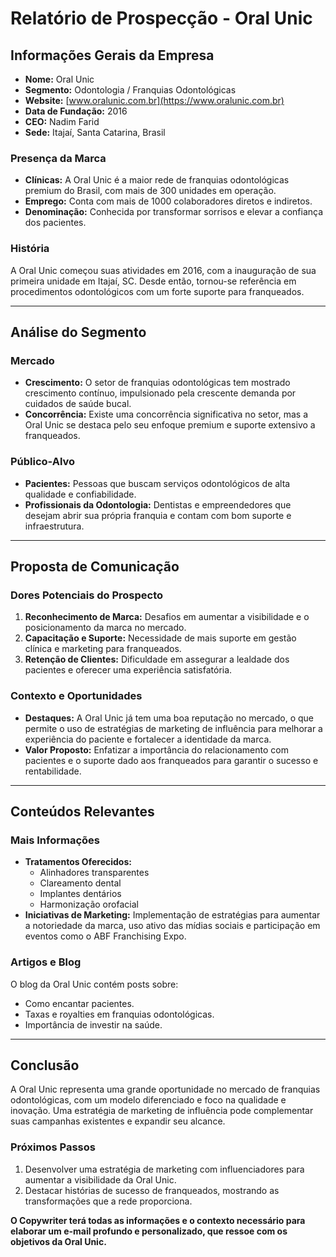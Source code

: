 # Relatório de Prospecção - Oral Unic

## Informações Gerais da Empresa
- **Nome:** Oral Unic
- **Segmento:** Odontologia / Franquias Odontológicas
- **Website:** [www.oralunic.com.br](https://www.oralunic.com.br)
- **Data de Fundação:** 2016
- **CEO:** Nadim Farid
- **Sede:** Itajaí, Santa Catarina, Brasil

### Presença da Marca
- **Clínicas:** A Oral Unic é a maior rede de franquias odontológicas premium do Brasil, com mais de 300 unidades em operação.
- **Emprego:** Conta com mais de 1000 colaboradores diretos e indiretos.
- **Denominação:** Conhecida por transformar sorrisos e elevar a confiança dos pacientes.

### História
A Oral Unic começou suas atividades em 2016, com a inauguração de sua primeira unidade em Itajaí, SC. Desde então, tornou-se referência em procedimentos odontológicos com um forte suporte para franqueados.

---

## Análise do Segmento
### Mercado
- **Crescimento:** O setor de franquias odontológicas tem mostrado crescimento contínuo, impulsionado pela crescente demanda por cuidados de saúde bucal.
- **Concorrência:** Existe uma concorrência significativa no setor, mas a Oral Unic se destaca pelo seu enfoque premium e suporte extensivo a franqueados.

### Público-Alvo
- **Pacientes:** Pessoas que buscam serviços odontológicos de alta qualidade e confiabilidade.
- **Profissionais da Odontologia:** Dentistas e empreendedores que desejam abrir sua própria franquia e contam com bom suporte e infraestrutura.

---

## Proposta de Comunicação
### Dores Potenciais do Prospecto
1. **Reconhecimento de Marca:** Desafios em aumentar a visibilidade e o posicionamento da marca no mercado.
2. **Capacitação e Suporte:** Necessidade de mais suporte em gestão clínica e marketing para franqueados.
3. **Retenção de Clientes:** Dificuldade em assegurar a lealdade dos pacientes e oferecer uma experiência satisfatória.

### Contexto e Oportunidades
- **Destaques:** A Oral Unic já tem uma boa reputação no mercado, o que permite o uso de estratégias de marketing de influência para melhorar a experiência do paciente e fortalecer a identidade da marca.
- **Valor Proposto:**  Enfatizar a importância do relacionamento com pacientes e o suporte dado aos franqueados para garantir o sucesso e rentabilidade.

---

## Conteúdos Relevantes
### Mais Informações
- **Tratamentos Oferecidos:**
  - Alinhadores transparentes
  - Clareamento dental
  - Implantes dentários
  - Harmonização orofacial
- **Iniciativas de Marketing:** Implementação de estratégias para aumentar a notoriedade da marca, uso ativo das mídias sociais e participação em eventos como o ABF Franchising Expo.

### Artigos e Blog
O blog da Oral Unic contém posts sobre:
- Como encantar pacientes.
- Taxas e royalties em franquias odontológicas.
- Importância de investir na saúde.

---

## Conclusão
A Oral Unic representa uma grande oportunidade no mercado de franquias odontológicas, com um modelo diferenciado e foco na qualidade e inovação. Uma estratégia de marketing de influência pode complementar suas campanhas existentes e expandir seu alcance.

### Próximos Passos
1. Desenvolver uma estratégia de marketing com influenciadores para aumentar a visibilidade da Oral Unic.
2. Destacar histórias de sucesso de franqueados, mostrando as transformações que a rede proporciona.

**O Copywriter terá todas as informações e o contexto necessário para elaborar um e-mail profundo e personalizado, que ressoe com os objetivos da Oral Unic.**